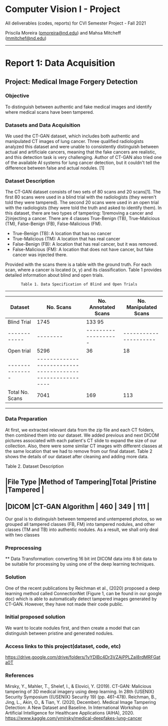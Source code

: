 # Computer Vision I - Project

All deliverables (codes, reports) for CVI Semester Project - Fall 2021

Priscila Moreira (pmoreira@nd.edu) and Mahsa Mitcheff (mmitchef@nd.edu)


_________________________________________________________________________

# Report 1: Data Acquisition

## Project: Medical Image Forgery  Detection


### Objective
To distinguish between authentic and fake medical images and identify where medical scans have been tampered. 


### Datasets and Data Acquisition
We used the CT-GAN dataset, which includes both authentic and manipulated CT images of lung cancer. Three qualified radiologists analyzed this dataset and were unable to consistently distinguish between actual and artificiale cancers, meaning that the fake cancers are realistic, and this detection task is very challenging. Author of CT-GAN also tried one of the available AI systems for lung cancer detection, but it couldn't tell the difference between false and actual nodules. [1]

### Dataset Description
The CT-GAN dataset consists of two sets of 80 scans and 20 scans[1]. The first 80 scans were used in a blind trial with the radiologists (they weren't told they were tampered). The second 20 scans were used in an open trial with the radiologists (they were told the truth and asked to identify them). In this dataset, there are two types of tampering: 1)removing a cancer and 2)injecting a cancer. There are 4 classes True-Benign (TB), True-Malicious (TM), False-Benign (FB), False-Malicious (FM). 
- True-Benign (TB): A location that has no cancer
- True-Malicious (TM): A location that has real cancer
- False-Benign (FB): A location that has real cancer, but it was removed.
- False-Malicious (FM): A location that does not have cancer, but fake cancer was injected there.

Provided with the scans there is a table with the ground truth. For each scan, where a cancer is located (x, y) and its classification. Table 1 provides detailed information about blind and open trials.


           Table 1. Data Specification of Blind and Open Trials 
-------------------------------------------------------------------------
| Dataset       |No. Scans | No. Annotated Scans | No. Manipulated Scans |
| ------------  | ---------| ------------------- | --------------------- |
| Blind Trial   |   1745   |        133                     95           |
| ------------  | -------- | ------------------- | --------------------- |
| Open trial    |   5296   |         36          |           18          | 
--------------- |--------------------------------------------------------|
|Total No. Scans|   7041   |        169          |           113         |
--------------------------------------------------------------------------


### Data Preparation
At first, we extracted relevant data from the zip file and each CT folders, then combined them into our dataset. We added previous and next DICOM pictures associated with each patient's CT slide to expand the size of our collection. Also, there were some similar CT images with different classes at the same location that we had to remove from our final dataset. Table 2 shows the details of our dataset after cleaning and adding more data.

Table 2. Dataset Description


|File Type |Method of Tampering|Total      |Pristine       |Tampered   |
-----------------------------------------------------------------------
|DICOM     |CT-GAN Algorithm   |   460     |   349         | 111       |
-----------------------------------------------------------------------


Our goal is to distinguish between tempered and untempered photos, so we grouped all tampered classes (FB, FM) into tampered nodules, and other classes (TM and TB) into authentic nodules. As a result, we shall only deal with two classes

### Preprocessing
** Data Transformation: converting 16 bit int DICOM data into 8 bit data to be suitable for processing by using one of the deep learning techniques.

### Solution
One of the recent publications by Reichman et al., (2020) proposed a deep learning method called ConnectionNet (Figure 1, can be found in our google doc) which is able to automatically detect tampered images generated by CT-GAN. However, they have not made their code public.



### Initial proposed solution
We want to locate nodules first, and then create a model that can distinguish between pristine and generated nodules.

### Access links to this project(dataset, code, etc)
https://drive.google.com/drive/folders/1vYDlBc4Dr3VZAjPPLZaI8rdMRFGata0T


### References
Mirsky, Y., Mahler, T., Shelef, I., & Elovici, Y. (2019). CT-GAN: Malicious tampering of 3D medical imagery using deep learning. In 28th {USENIX} Security Symposium ({USENIX} Security 19) (pp. 461-478).
Reichman, B., Jing, L., Akin, O., & Tian, Y. (2020, December). Medical Image Tampering Detection: A New Dataset and Baseline. In International Workshop on Artificial Intelligence for Healthcare Applications (AIHA), 2020.
https://www.kaggle.com/ymirsky/medical-deepfakes-lung-cancer
